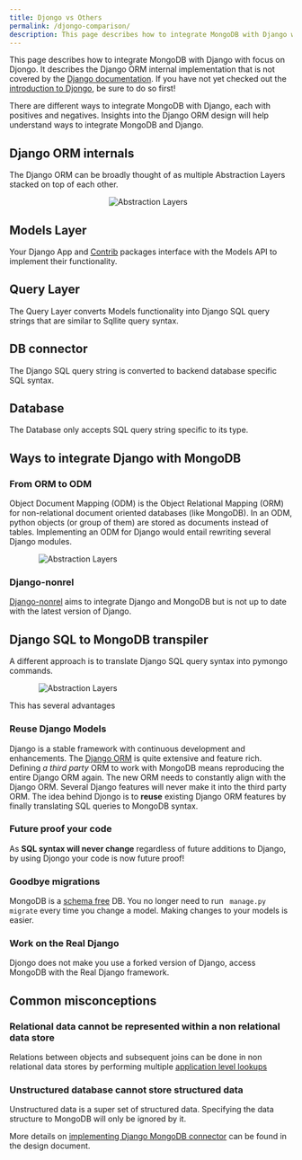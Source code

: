 ```yaml
---
title: Djongo vs Others
permalink: /djongo-comparison/
description: This page describes how to integrate MongoDB with Django with focus on Djongo. It describes the Django ORM internal implementation that is not covered by the Django documentation.
---
```


This page describes how to integrate MongoDB with Django with focus on Djongo. It describes the Django ORM internal implementation that is not covered by the [Django documentation](https://docs.djangoproject.com/en/dev/). If you have not yet checked out the [introduction to Djongo](https://www.djongomapper.com/), be sure to do so first! 

There are different ways to integrate MongoDB with Django, each with positives and negatives. Insights into the Django ORM design will help understand ways to integrate MongoDB and Django. 

## Django ORM internals

The Django ORM can be broadly thought of as multiple Abstraction Layers stacked on top of each other.

<div style="max-width: 150px; margin-left: auto; margin-right: auto">
    <img src="/assets/images/layers.png" alt="Abstraction Layers">
</div>


## Models Layer

Your Django App and [Contrib](https://docs.djangoproject.com/en/dev/ref/contrib/) packages interface with the Models API to implement their functionality.

## Query Layer

The Query Layer converts Models functionality into Django SQL query strings that are similar to Sqllite query syntax. 

## DB connector

The Django SQL query string is converted to backend database specific SQL syntax. 

## Database

The Database only accepts SQL query string specific to its type.


## Ways to integrate Django with MongoDB

### From ORM to ODM

Object Document Mapping (ODM) is the Object Relational Mapping (ORM) for non-relational document oriented databases (like MongoDB). In an ODM, python objects (or group of them) are stored as documents instead of tables. Implementing an ODM for Django would entail rewriting several Django modules.

<div style="max-width: 400px; margin-left: auto; margin-right: auto">
    <img src="/assets/images/orm2odm.png" alt="Abstraction Layers">
</div>

### Django-nonrel

[Django-nonrel](https://github.com/django-nonrel/django) aims to integrate Django and MongoDB but is not up to date with the latest version of Django.

## Django SQL to MongoDB transpiler

A different approach is to translate Django SQL query syntax into pymongo commands.

 <div style="max-width: 400px; margin-left: auto; margin-right: auto">
    <img src="/assets/images/sql2mongodb.png" alt="Abstraction Layers">
</div>

This has several advantages

### Reuse Django Models
 
 Django is a stable framework with continuous development and enhancements. The [Django ORM](https://docs.djangoproject.com/en/dev/topics/db/models/) is quite extensive and feature rich. Defining *a third party* ORM to work with MongoDB means reproducing the entire Django ORM again. The new ORM needs to constantly align with the Django ORM. Several Django features will never make it into the third party ORM. The idea behind Djongo is to **reuse** existing Django ORM features by finally translating SQL queries to MongoDB syntax. 
 
### Future proof your code
 
 As **SQL syntax will never change** regardless of future additions to Django, by using Djongo your code is now future proof!  
  
### Goodbye migrations 
 
MongoDB is a [schema free](https://docs.mongodb.com/manual/data-modeling/) DB. You no longer need to run <code> manage.py migrate</code> every time you change a model. Making changes to your models is easier.
  
### Work on the Real Django

Djongo does not make you use a forked version of Django, access MongoDB with the Real Django framework. 

## Common misconceptions 

### Relational data cannot be represented within a non relational data store

Relations between objects and subsequent joins can be done in non relational data stores by performing multiple [application level lookups](https://www.mongodb.com/blog/post/6-rules-of-thumb-for-mongodb-schema-design-part-2) 

### Unstructured database cannot store structured data 
 
Unstructured data is a super set of structured data. Specifying the data structure to MongoDB will only be ignored by it.  

More details on [implementing Django MongoDB connector](/django-mongodb-connector-design-document/) can be found in the design document.
   

